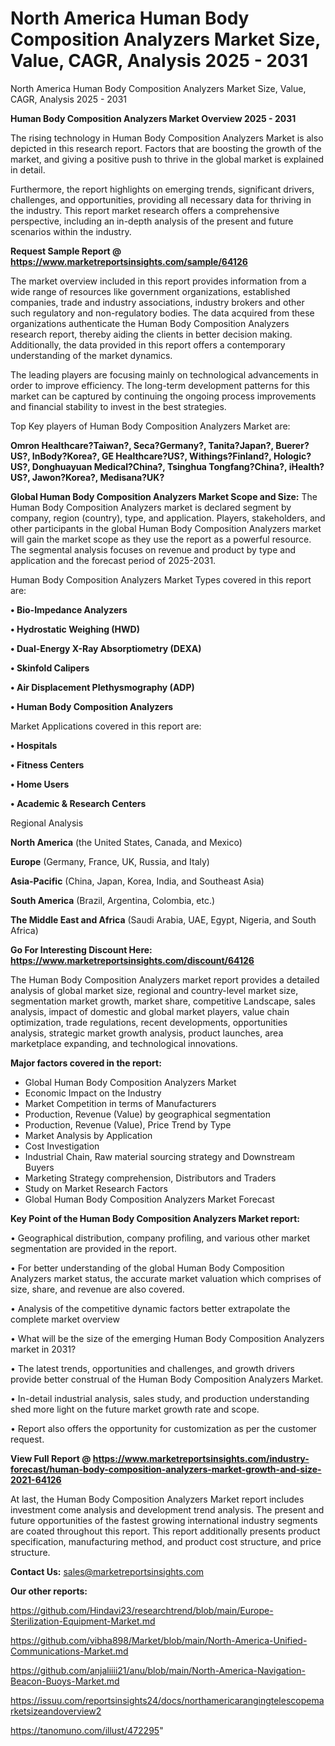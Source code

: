 # North America Human Body Composition Analyzers Market Size, Value, CAGR, Analysis 2025 - 2031
North America Human Body Composition Analyzers Market Size, Value, CAGR, Analysis 2025 - 2031

<Strong> Human Body Composition Analyzers Market Overview 2025 - 2031</strong>

The rising technology in Human Body Composition Analyzers Market is also depicted in this research report. Factors that are boosting the growth of the market, and giving a positive push to thrive in the global market is explained in detail.

Furthermore, the report highlights on emerging trends, significant drivers, challenges, and opportunities, providing all necessary data for thriving in the industry. This report market research offers a comprehensive perspective, including an in-depth analysis of the present and future scenarios within the industry.

<strong>Request Sample Report @ <a href=https://www.marketreportsinsights.com/sample/64126>https://www.marketreportsinsights.com/sample/64126</a></strong>

The market overview included in this report provides information from a wide range of resources like government organizations, established companies, trade and industry associations, industry brokers and other such regulatory and non-regulatory bodies. The data acquired from these organizations authenticate the Human Body Composition Analyzers research report, thereby aiding the clients in better decision making. Additionally, the data provided in this report offers a contemporary understanding of the market dynamics.

The leading players are focusing mainly on technological advancements in order to improve efficiency. The long-term development patterns for this market can be captured by continuing the ongoing process improvements and financial stability to invest in the best strategies.

Top Key players of Human Body Composition Analyzers Market are:

<strong>Omron Healthcare?Taiwan?, Seca?Germany?, Tanita?Japan?, Buerer?US?, InBody?Korea?, GE Healthcare?US?, Withings?Finland?, Hologic?US?, Donghuayuan Medical?China?, Tsinghua Tongfang?China?, iHealth?US?, Jawon?Korea?, Medisana?UK?</strong>

<strong><b>Global Human Body Composition Analyzers Market Scope and Size:</b></strong>
The Human Body Composition Analyzers market is declared segment by company, region (country), type, and application. Players, stakeholders, and other participants in the global Human Body Composition Analyzers market will gain the market scope as they use the report as a powerful resource. The segmental analysis focuses on revenue and product by type and application and the forecast period of 2025-2031.

Human Body Composition Analyzers Market Types covered in this report are:

<strong>• Bio-Impedance Analyzers

• Hydrostatic Weighing (HWD)

• Dual-Energy X-Ray Absorptiometry (DEXA)

• Skinfold Calipers

• Air Displacement Plethysmography (ADP)

• Human Body Composition Analyzers</strong>

Market Applications covered in this report are:

<strong>• Hospitals

• Fitness Centers

• Home Users

• Academic & Research Centers</strong> 

Regional Analysis

<strong>North America</strong> (the United States, Canada, and Mexico)

<strong>Europe</strong> (Germany, France, UK, Russia, and Italy)

<strong>Asia-Pacific</strong> (China, Japan, Korea, India, and Southeast Asia)

<strong>South America</strong> (Brazil, Argentina, Colombia, etc.)

<strong>The Middle East and Africa</strong> (Saudi Arabia, UAE, Egypt, Nigeria, and South Africa)

<strong>Go For Interesting Discount Here: <a href=https://www.marketreportsinsights.com/discount/64126>https://www.marketreportsinsights.com/discount/64126</a></strong>

The Human Body Composition Analyzers market report provides a detailed analysis of global market size, regional and country-level market size, segmentation market growth, market share, competitive Landscape, sales analysis, impact of domestic and global market players, value chain optimization, trade regulations, recent developments, opportunities analysis, strategic market growth analysis, product launches, area marketplace expanding, and technological innovations.

<strong><b>Major factors covered in the report:</b></strong>
<ul>
  <li>Global Human Body Composition Analyzers Market </li>
  <li>Economic Impact on the Industry</li>
  <li>Market Competition in terms of Manufacturers</li>
  <li>Production, Revenue (Value) by geographical segmentation</li>
  <li>Production, Revenue (Value), Price Trend by Type</li>
  <li>Market Analysis by Application</li>
  <li>Cost Investigation</li>
  <li>Industrial Chain, Raw material sourcing strategy and Downstream Buyers</li>
  <li>Marketing Strategy comprehension, Distributors and Traders</li>
  <li>Study on Market Research Factors</li>
  <li>Global Human Body Composition Analyzers Market Forecast</li>
</ul>

<strong><b>Key Point of the Human Body Composition Analyzers Market report:</b></strong>

• Geographical distribution, company profiling, and various other market segmentation are provided in the report.

• For better understanding of the global Human Body Composition Analyzers market status, the accurate market valuation which comprises of size, share, and revenue are also covered.

• Analysis of the competitive dynamic factors better extrapolate the complete market overview

• What will be the size of the emerging Human Body Composition Analyzers market in 2031?

• The latest trends, opportunities and challenges, and growth drivers provide better construal of the Human Body Composition Analyzers Market.

• In-detail industrial analysis, sales study, and production understanding shed more light on the future market growth rate and scope.

• Report also offers the opportunity for customization as per the customer request.

<strong><b>View Full Report @ <a href=https://www.marketreportsinsights.com/industry-forecast/human-body-composition-analyzers-market-growth-and-size-2021-64126>https://www.marketreportsinsights.com/industry-forecast/human-body-composition-analyzers-market-growth-and-size-2021-64126</a></b></strong>


At last, the Human Body Composition Analyzers Market report includes investment come analysis and development trend analysis. The present and future opportunities of the fastest growing international industry segments are coated throughout this report. This report additionally presents product specification, manufacturing method, and product cost structure, and price structure.

<strong>Contact Us:</strong>
sales@marketreportsinsights.com

<strong>Our other reports:</strong>

<a href=https://github.com/Hindavi23/researchtrend/blob/main/Europe-Sterilization-Equipment-Market.md>https://github.com/Hindavi23/researchtrend/blob/main/Europe-Sterilization-Equipment-Market.md</a>

<a href=https://github.com/vibha898/Market/blob/main/North-America-Unified-Communications-Market.md>https://github.com/vibha898/Market/blob/main/North-America-Unified-Communications-Market.md</a>

<a href=https://github.com/anjaliiii21/anu/blob/main/North-America-Navigation-Beacon-Buoys-Market.md>https://github.com/anjaliiii21/anu/blob/main/North-America-Navigation-Beacon-Buoys-Market.md</a>

<a href=https://issuu.com/reportsinsights24/docs/northamericarangingtelescopemarketsizeandoverview2>https://issuu.com/reportsinsights24/docs/northamericarangingtelescopemarketsizeandoverview2</a>

<a href=https://tanomuno.com/illust/472295>https://tanomuno.com/illust/472295</a>"

